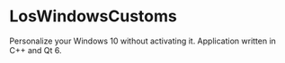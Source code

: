 # LosWindowsCustoms
Personalize your Windows 10 without activating it. Application written in C++ and Qt 6.
